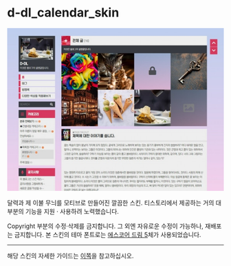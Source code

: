 # d-dl_calendar_skin

![](./preview560.jpg)

달력과 제 이불 무늬를 모티브로 만들어진 깔끔한 스킨.
티스토리에서 제공하는 거의 대부분의 기능을 지원 · 사용하려 노력했습니다.

Copyright 부분의 수정·삭제를 금지합니다.
그 외엔 자유로운 수정이 가능하나, 재배포는 금지합니다.
본 스킨의 테마 폰트로는 [에스코어 드림 5](https://www.s-core.co.kr/company/font/)체가 사용되었습니다.

---

해당 스킨의 자세한 가이드는 [이쪽](https://d-dl.tistory.com/99)을 참고하십시오.
